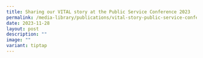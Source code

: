 ```yaml
---
title: Sharing our VITAL story at the Public Service Conference 2023
permalink: /media-library/publications/vital-story-public-service-conference-2023/
date: 2023-11-28
layout: post
description: ""
image: ""
variant: tiptap
---
```

